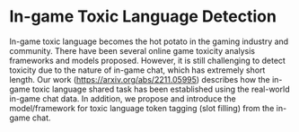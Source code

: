 # In-game Toxic Language Detection

In-game toxic language becomes the hot potato in the gaming industry and community. There have been several online game toxicity analysis frameworks and models proposed. However, it is still challenging to detect toxicity due to the nature of in-game chat, which has extremely short length. Our work (https://arxiv.org/abs/2211.05995) describes how the in-game toxic language shared task has been established using the real-world in-game chat data. In addition, we propose and introduce the model/framework for toxic language token tagging (slot filling) from the in-game chat.

